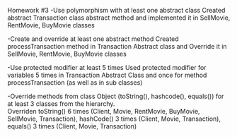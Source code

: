 Homework #3
-Use polymorphism with at least one abstract class 
	Created abstract Transaction class abstract method and implemented it in SellMovie, RentMovie, BuyMovie classes 

-Create and override at least one abstract method
	Created processTransaction method in Transaction Abstract class and Override it in SellMovie, RentMovie, BuyMovie classes

-Use protected modifier at least 5 times
	Used protected modifier for variables 5 times in Transaction Abstract Class and once for method processTransaction (as well as in sub classes)
	
-Override methods from class Object (toString(), hashcode(), equals()) for at least 3 classes from the hierarchy.	
	Overriden toString() 6 times (Client, Movie, RentMovie, BuyMovie, SellMovie, Transaction), hashCode() 3 times (Client, Movie, Transaction),
	equals() 3 times (Client, Movie, Transaction)
